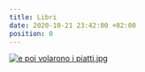 ```yaml
---
title: Libri
date: 2020-10-21 23:42:00 +02:00
position: 0
---
```


[![e poi volarono i piatti.jpg](/uploads/e%20poi%20volarono%20i%20piatti.jpg)](https://amzn.to/2TiQXMw)